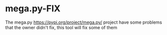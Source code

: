 # mega.py-FIX
The mega.py https://pypi.org/project/mega.py/ project have some problems that the owner didn't fix, this tool will fix some of them
